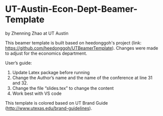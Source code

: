 # UT-Austin-Econ-Dept-Beamer-Template
by Zhenning Zhao at UT Austin

This beamer template is built based on heedonggoh's project (link: https://github.com/heedonggoh/UTBeamerTemplate). Changes were made to adjust for the economics department.

User’s guide:

1. Update Latex package before running
2. Change the Author’s name and the name of the conference at line 31 and 32.
3. Change the file “slides.tex” to change the content
4. Work best with VS code

This template is colored based on UT Brand Guide (http://www.utexas.edu/brand-guidelines).
